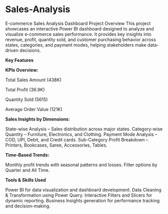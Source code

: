 # Sales-Analysis
E-commerce Sales Analysis Dashboard
Project Overview
This project showcases an interactive Power BI dashboard designed to analyze and visualize e-commerce sales performance. It provides key insights into revenue, profit, quantity sold, and customer purchasing behavior across states, categories, and payment modes, helping stakeholders make data-driven decisions.

**Key Features**

**KPIs Overview:**

Total Sales Amount (438K)

Total Profit (36.9K)

Quantity Sold (5615)

Average Order Value (121K)

**Sales Insights by Dimensions:**

State-wise Analysis – Sales distribution across major states.
Category-wise Quantity – Furniture, Electronics, and Clothing.
Payment Mode Analysis – COD, UPI, Debit, and Credit cards.
Sub-Category Profit Breakdown – Printers, Bookcases, Saree, Accessories, Tables.

**Time-Based Trends:**

Monthly profit trends with seasonal patterns and losses.
Filter options by Quarter and All Time.

**Tools & Skills Used**

Power BI for data visualization and dashboard development.
Data Cleaning & Transformation using Power Query.
Interactive Filters and Slicers for dynamic reporting.
Business Insights generation for performance tracking and decision-making.

